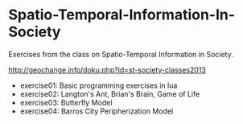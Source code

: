 Spatio-Temporal-Information-In-Society
======================================

Exercises from the class on Spatio-Temporal Information in Society.

http://geochange.info/doku.php?id=st-society-classes2013

* exercise01: Basic programming exercises in lua
* exercise02: Langton's Ant, Brian's Brain, Game of Life
* exercise03: Butterfly Model
* exercise04: Barros City Peripherization Model
